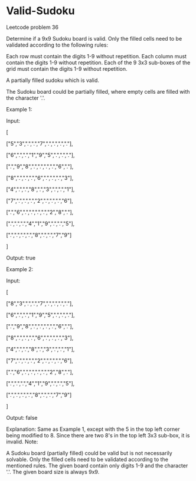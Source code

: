 # Valid-Sudoku
Leetcode problem 36

Determine if a 9x9 Sudoku board is valid. Only the filled cells need to be validated according to the following rules:

Each row must contain the digits 1-9 without repetition.
Each column must contain the digits 1-9 without repetition.
Each of the 9 3x3 sub-boxes of the grid must contain the digits 1-9 without repetition.

A partially filled sudoku which is valid.

The Sudoku board could be partially filled, where empty cells are filled with the character '.'.

Example 1:

Input:

[

  ["5","3",".",".","7",".",".",".","."],
  
  ["6",".",".","1","9","5",".",".","."],
  
  [".","9","8",".",".",".",".","6","."],
  
  ["8",".",".",".","6",".",".",".","3"],
  
  ["4",".",".","8",".","3",".",".","1"],
  
  ["7",".",".",".","2",".",".",".","6"],
  
  [".","6",".",".",".",".","2","8","."],
  
  [".",".",".","4","1","9",".",".","5"],
  
  [".",".",".",".","8",".",".","7","9"]
  
]

Output: true

Example 2:

Input:

[

  ["8","3",".",".","7",".",".",".","."],
  
  ["6",".",".","1","9","5",".",".","."],
  
  [".","9","8",".",".",".",".","6","."],
  
  ["8",".",".",".","6",".",".",".","3"],
  
  ["4",".",".","8",".","3",".",".","1"],
  
  ["7",".",".",".","2",".",".",".","6"],
  
  [".","6",".",".",".",".","2","8","."],
  
  [".",".",".","4","1","9",".",".","5"],
  
  [".",".",".",".","8",".",".","7","9"]
  
]

Output: false

Explanation: Same as Example 1, except with the 5 in the top left corner being 
    modified to 8. Since there are two 8's in the top left 3x3 sub-box, it is invalid.
Note:

A Sudoku board (partially filled) could be valid but is not necessarily solvable.
Only the filled cells need to be validated according to the mentioned rules.
The given board contain only digits 1-9 and the character '.'.
The given board size is always 9x9.
